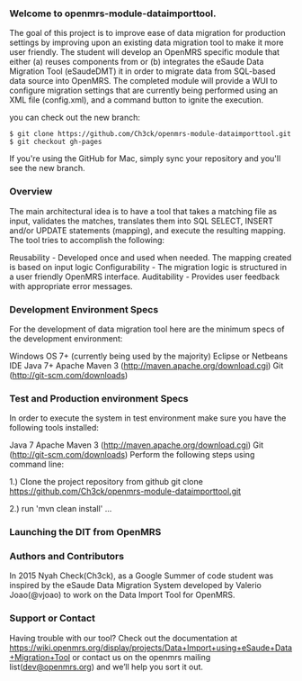 ### Welcome to openmrs-module-dataimporttool.
The goal of this project is to improve ease of data migration for production settings by improving upon an existing data migration tool to make it more user friendly.
The student will develop an OpenMRS specific module that either (a) reuses components from or (b) integrates  the eSaude Data Migration Tool (eSaudeDMT) it in order to migrate data from SQL-based data source into OpenMRS. The completed module will provide a WUI to configure migration settings that are currently being performed using an XML file (config.xml), and a command button to ignite the execution. 

you can check out the new branch:

```
$ git clone https://github.com/Ch3ck/openmrs-module-dataimporttool.git
$ git checkout gh-pages
```
If you're using the GitHub for Mac, simply sync your repository and you'll see the new branch.


### Overview
The main architectural idea is to have a tool that takes a matching file as input, validates the matches, translates them into SQL SELECT, INSERT and/or UPDATE statements (mapping), and execute the resulting mapping.
The tool tries to accomplish the following: 

Reusability - Developed once and used when needed. The mapping created is based on input logic
Configurability - The migration logic is structured in a user friendly OpenMRS interface.
Auditability -  Provides user feedback with appropriate error messages.


### Development Environment Specs
For the development of data migration tool here are the minimum specs of the development environment:

Windows OS 7+ (currently being used by the majority)
Eclipse or Netbeans IDE 
Java 7+ 
Apache Maven 3 (http://maven.apache.org/download.cgi)
Git (http://git-scm.com/downloads)


### Test and Production environment Specs
In order to execute the system in test environment make sure you have the following tools installed:

Java 7 
Apache Maven 3 (http://maven.apache.org/download.cgi)
Git (http://git-scm.com/downloads)
Perform the following steps using command line:

1.) Clone the project repository from github git clone https://github.com/Ch3ck/openmrs-module-dataimporttool.git

2.) run 'mvn clean install'
...


### Launching the DIT from OpenMRS 




### Authors and Contributors
In 2015 Nyah Check(Ch3ck), as a Google Summer of code student was inspired by the eSaude Data Migration System developed by Valerio Joao(@vjoao) to work on the Data Import Tool for OpenMRS.


### Support or Contact
Having trouble with our tool? Check out the documentation at https://wiki.openmrs.org/display/projects/Data+Import+using+eSaude+Data+Migration+Tool or contact us on the openmrs mailing list(dev@openmrs.org) and we’ll help you sort it out.

